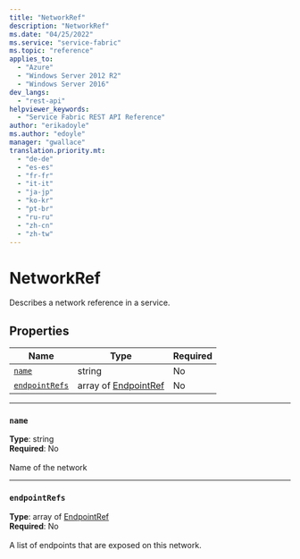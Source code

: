 ```yaml
---
title: "NetworkRef"
description: "NetworkRef"
ms.date: "04/25/2022"
ms.service: "service-fabric"
ms.topic: "reference"
applies_to: 
  - "Azure"
  - "Windows Server 2012 R2"
  - "Windows Server 2016"
dev_langs: 
  - "rest-api"
helpviewer_keywords: 
  - "Service Fabric REST API Reference"
author: "erikadoyle"
ms.author: "edoyle"
manager: "gwallace"
translation.priority.mt: 
  - "de-de"
  - "es-es"
  - "fr-fr"
  - "it-it"
  - "ja-jp"
  - "ko-kr"
  - "pt-br"
  - "ru-ru"
  - "zh-cn"
  - "zh-tw"
---
```

# NetworkRef

Describes a network reference in a service.

## Properties
| Name | Type | Required |
| --- | --- | --- |
| [`name`](#name) | string | No |
| [`endpointRefs`](#endpointrefs) | array of [EndpointRef](sfclient-model-endpointref.md) | No |

____
### `name`
__Type__: string <br/>
__Required__: No<br/>
<br/>
Name of the network

____
### `endpointRefs`
__Type__: array of [EndpointRef](sfclient-model-endpointref.md) <br/>
__Required__: No<br/>
<br/>
A list of endpoints that are exposed on this network.
